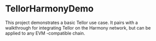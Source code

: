 # TellorHarmonyDemo

This project demonstrates a basic Tellor use case. It pairs with a walkthrough for integrating Tellor on the Harmony network, but can be applied to any EVM -compatible chain.
